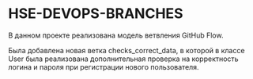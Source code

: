 # HSE-DEVOPS-BRANCHES

В данном проекте реализована модель ветвления GitHub Flow. 

Была добавлена новая ветка checks_correct_data, в которой в классе User была реализована дополнительная проверка на корректность логина и пароля при регистрации нового пользователя.
